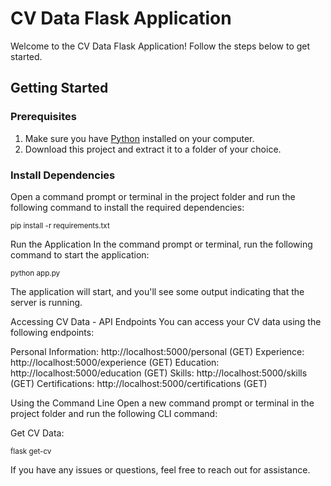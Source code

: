 # CV Data Flask Application

Welcome to the CV Data Flask Application! 
Follow the steps below to get started.

## Getting Started

### Prerequisites

1. Make sure you have [Python](https://www.python.org/downloads/) installed on your computer.
2. Download this project and extract it to a folder of your choice.

### Install Dependencies

Open a command prompt or terminal in the project folder and run the following command to install the required dependencies:

<sub>
pip install -r requirements.txt
</sub>

Run the Application
In the command prompt or terminal, run the following command to start the application:

<sub>
python app.py
</sub>

The application will start, and you'll see some output indicating that the server is running.

Accessing CV Data - API Endpoints
You can access your CV data using the following endpoints:

Personal Information: http://localhost:5000/personal (GET)
Experience: http://localhost:5000/experience (GET)
Education: http://localhost:5000/education (GET)
Skills: http://localhost:5000/skills (GET)
Certifications: http://localhost:5000/certifications (GET)

Using the Command Line
Open a new command prompt or terminal in the project folder and run the following CLI command:

Get CV Data:

<sub>
flask get-cv
</sub>


If you have any issues or questions, feel free to reach out for assistance.